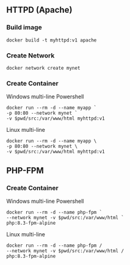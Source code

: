 ## HTTPD (Apache)

### Build image

```
docker build -t myhttpd:v1 apache
```

### Create Network

```
docker network create mynet
```

### Create Container

Windows multi-line Powershell

```
docker run --rm -d --name myapp `
-p 80:80 --network mynet `
-v $pwd/src:/var/www/html myhttpd:v1
```

Linux multi-line

```
docker run --rm -d --name myapp \
-p 80:80 --network mynet \
-v $pwd/src:/var/www/html myhttpd:v1
```

## PHP-FPM

### Create Container

Windows multi-line Powershell

```
docker run --rm -d --name php-fpm `
--network mynet -v $pwd/src:/var/www/html `
php:8.3-fpm-alpine
```

Linux multi-line

```
docker run --rm -d --name php-fpm / 
--network mynet -v $pwd/src:/var/www/html /
php:8.3-fpm-alpine
```